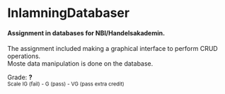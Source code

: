 # InlamningDatabaser

#### Assignment in databases for NBI/Handelsakademin.

The assignment included making a graphical interface to perform CRUD operations.<br />
Moste data manipulation is done on the database.

Grade: **?**<br />
<sub>Scale IG (fail) - G (pass) - VG (pass extra credit)</sub>
